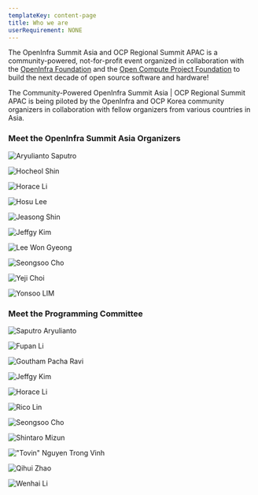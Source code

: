 ```yaml
---
templateKey: content-page
title: Who we are
userRequirement: NONE
---
```

The OpenInfra Summit Asia and OCP Regional Summit APAC is a community-powered, not-for-profit event organized in collaboration with the [OpenInfra Foundation](https://openinfra.dev/) and the [Open Compute Project Foundation](https://www.opencompute.org/) to build the next decade of open source software and hardware! 

The Community-Powered OpenInfra Summit Asia | OCP Regional Summit APAC is being piloted by the OpenInfra and OCP Korea community organizers in collaboration with fellow organizers from various countries in Asia.

### Meet the OpenInfra Summit Asia Organizers

<Grid>
  <SpeakerCard name="Aryulianto Saputro">

![Aryulianto Saputro](saputro-aryulianto.jpeg)

  </SpeakerCard>
  <SpeakerCard name="Hocheol Sun">

![Hocheol Shin](hocheol-shin.jpg)

  </SpeakerCard>
  <SpeakerCard name="Horace Li">

![Horace Li](horace-li.jpg)

  </SpeakerCard>
  <SpeakerCard name="Hosu Lee">

![Hosu Lee](hosu-lee.jpg)

  </SpeakerCard>
  <SpeakerCard name="Jaesong Shin">

![Jeasong Shin](jaeseong-shin.jpg)

  </SpeakerCard>
<SpeakerCard name="Jeffgy Kim">

![Jeffgy Kim](jeffgy-kim.jpg)

  </SpeakerCard>
<SpeakerCard name="Lee Won Gyeong">

![Lee Won Gyeong](lee-won-gyeong.jpg)

  </SpeakerCard>
 <SpeakerCard name="Seongsoo Cho">

![Seongsoo Cho](seongsoo-cho.png)

 </SpeakerCard>

<SpeakerCard name="Yeji Choi">

![Yeji Choi](yeji-choi.jpg)

  </SpeakerCard>

<SpeakerCard name="Yonsoo LIM">

![Yonsoo LIM](yoonsoo-lim.jpg)

  </SpeakerCard>
</Grid>

### Meet the Programming Committee

<Grid>
  <SpeakerCard name="Saputro Aryulianto">

![Saputro Aryulianto](saputro-aryulianto.jpeg)

  </SpeakerCard>
  <SpeakerCard name="Fupan Li">

![Fupan Li](lifupannanjing.jpg)

  </SpeakerCard>
  <SpeakerCard name="Goutham Pacha Ravi">

![Goutham Pacha Ravi](goutham-pacha-ravi.png)

  </SpeakerCard>
<SpeakerCard name="Jeffgy Kim">

![Jeffgy Kim](jeffgy-kim2.jpg)

  </SpeakerCard>
  <SpeakerCard name="Horace Li">

![Horace Li](horace-li.jpg)

  </SpeakerCard>
  <SpeakerCard name="Rico Lin">

![Rico Lin](ricolin.jpg)

  </SpeakerCard>
  <SpeakerCard name="Seongsoo Cho">

![Seongsoo Cho](seongsoo-cho.png)

  </SpeakerCard>
  <SpeakerCard name="Shintaro Mizuno">

![Shintaro Mizun](shintaro-mizuno-pic.jpg)

  </SpeakerCard>
  <SpeakerCard name="Tovin - Nguyen Trong Vinh">

!["Tovin" Nguyen Trong Vinh](tovin-nguyen-trong-vinh.jpg)

  </SpeakerCard>
  <SpeakerCard name="Qihui Zhao">

![Qihui Zhao](qihui-zhao-2-.jpg)

  </SpeakerCard>
  <SpeakerCard name="Wenhai Li">

![Wenhai Li](wenhaili.jpg)

  </SpeakerCard>
</Grid>
